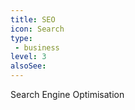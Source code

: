 ```yaml
---
title: SEO
icon: Search
type:
 - business
level: 3
alsoSee:
---
```


Search Engine Optimisation

